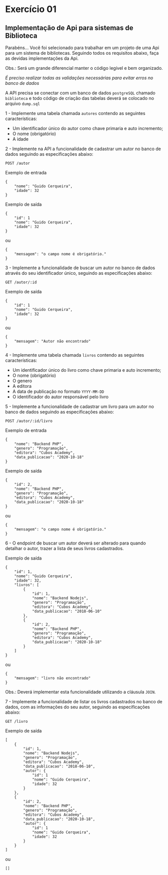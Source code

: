 # Exercício 01

## Implementação de Api para sistemas de Biblioteca

Parabéns... Você foi selecionado para trabalhar em um projeto de uma Api para um sistema de bibliotecas. Seguindo todos os requisitos abaixo, faça as devidas implementações da Api.

Obs.: Será um grande diferencial manter o código legível e bem organizado.

_É preciso realizar todas as validações necessárias para evitar erros no banco de dados_

A API precisa se conectar com um banco de dados `postgreSQL` chamado `biblioteca` e todo código de criação das tabelas deverá se colocado no arquivo `dump.sql`

1 - Implemente uma tabela chamada `autores` contendo as seguintes características:

- Um identificador único do autor como chave primaria e auto incremento;
- O nome (obrigatório)
- A idade

2 - Implemente na API a funcionalidade de cadastrar um autor no banco de dados seguindo as especificações abaixo:

`POST /autor`

Exemplo de entrada

```
{
    "nome": "Guido Cerqueira",
    "idade": 32
}
```

Exemplo de saída

```
{
    "id": 1
    "nome": "Guido Cerqueira",
    "idade": 32
}
```

ou

```
{
    "mensagem": "o campo nome é obrigatório."
}
```

3 - Implemente a funcionalidade de buscar um autor no banco de dados através do seu identificador único, seguindo as especificações abaixo:

`GET /autor/:id`

Exemplo de saída

```
{
    "id": 1
    "nome": "Guido Cerqueira",
    "idade": 32
}
```

ou

```
{
    "mensagem": "Autor não encontrado"
}
```

4 - Implemente uma tabela chamada `livros` contendo as seguintes características:

- Um identificador único do livro como chave primaria e auto incremento;
- O nome (obrigatório)
- O genero
- A editora
- A data de publicação no formato `YYYY-MM-DD`
- O identificador do autor responsável pelo livro

5 - Implemente a funcionalidade de cadastrar um livro para um autor no banco de dados seguindo as especificações abaixo:

`POST /autor/:id/livro`

Exemplo de entrada

```
{
	"nome": "Backend PHP",
	"genero": "Programação",
	"editora": "Cubos Academy",
	"data_publicacao": "2020-10-18"
}
```

Exemplo de saída

```
{
	"id": 2,
	"nome": "Backend PHP",
	"genero": "Programação",
	"editora": "Cubos Academy",
	"data_publicacao": "2020-10-18"
}
```

ou

```
{
    "mensagem": "o campo nome é obrigatório."
}
```

6 - O endpoint de buscar um autor deverá ser alterado para quando detalhar o autor, trazer a lista de seus livros cadastrados.

Exemplo de saída

```
{
    "id": 1,
    "nome": "Guido Cerqueira",
    "idade": 32,
    "livros": [
        {
            "id": 1,
            "nome": "Backend Nodejs",
            "genero": "Programação",
            "editora": "Cubos Academy",
            "data_publicacao": "2018-06-10"
        },
        {
            "id": 2,
            "nome": "Backend PHP",
            "genero": "Programação",
            "editora": "Cubos Academy",
            "data_publicacao": "2020-10-18"
        }
    ]
}
```

ou

```
{
    "mensagem": "livro não encontrado"
}
```

Obs.: Deverá implementar esta funcionalidade utilizando a cláusula `JOIN`.

7 - Implemente a funcionalidade de listar os livros cadastrados no banco de dados, com as informações do seu autor, seguindo as especificações abaixo:

`GET /livro`

Exemplo de saída

```
[
    {
        "id": 1,
        "nome": "Backend Nodejs",
        "genero": "Programação",
        "editora": "Cubos Academy",
        "data_publicacao": "2018-06-10",
        "autor": {
            "id": 1
            "nome": "Guido Cerqueira",
            "idade": 32
        }
    },
    {
        "id": 2,
        "nome": "Backend PHP",
        "genero": "Programação",
        "editora": "Cubos Academy",
        "data_publicacao": "2020-10-18",
        "autor": {
            "id": 1
            "nome": "Guido Cerqueira",
            "idade": 32
        }
    }
]
```

ou

```
[]
```

